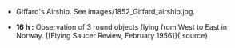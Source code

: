 ﻿- Giffard's Airship. See images/1852_Giffard_airship.jpg.

-   **16 h :** Observation of 3 round objects flying from West to East in Norway. [\[Flying Saucer Review, February 1956\]]{.source}
